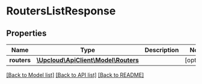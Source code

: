 # RoutersListResponse

## Properties
Name | Type | Description | Notes
------------ | ------------- | ------------- | -------------
**routers** | [**\Upcloud\ApiClient\Model\Routers**](Routers.md) |  | [optional] 

[[Back to Model list]](../../README.md#documentation-of-the-models) [[Back to API list]](../../README.md#documentation) [[Back to README]](../../README.md)
